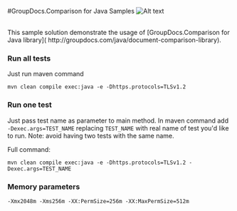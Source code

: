 #GroupDocs.Comparison for Java Samples
![Alt text](https://media.licdn.com/media/p/7/005/059/258/39b2da3.png "GroupDocs")

<br/>
This sample solution demonstrate the usage of [GroupDocs.Comparison for Java library]( http://groupdocs.com/java/document-comparison-library). 

### Run all tests
Just run maven command

`mvn clean compile exec:java -e -Dhttps.protocols=TLSv1.2`

### Run one test
Just pass test name as parameter to main method.
In maven command add `-Dexec.args=TEST_NAME` replacing `TEST_NAME`
 with real name of test you'd like to run. Note: avoid having two tests with the same name. 

Full command:

`mvn clean compile exec:java -e -Dhttps.protocols=TLSv1.2 -Dexec.args=TEST_NAME`

### Memory parameters
`-Xmx2048m -Xms256m -XX:PermSize=256m -XX:MaxPermSize=512m`